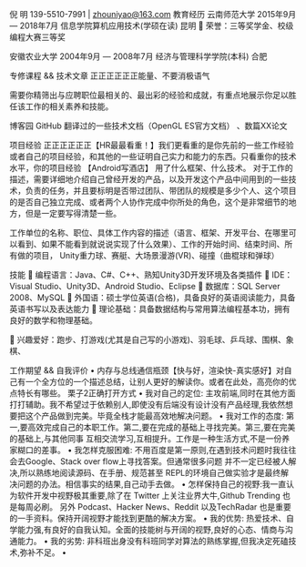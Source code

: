 倪 明
   139-5510-7991 | zhouniyao@163.com
教育经历
云南师范大学   										   		   	 2015年9月 — 2018年7月
信息学院算机应用技术(学硕在读)                               					  昆明
	荣誉：三等奖学金、校级编程大赛三等奖

安徽农业大学   									  	   	         2004年9月 — 2008年7月
经济与管理科学学院(本科)                                      					      合肥

专修课程 && 技术文章
正正正正正正能量、不要消极语气

需要你精筛出与应聘职位最相关的、最出彩的经验和成就，有重点地展示你足以胜任该工作的相关素养和技能。

博客园
GitHub
翻译过的一些技术文档（OpenGL ES官方文档） 、数篇XX论文

项目经验
正正正正正正【HR最最看重！】我们更看重的是你先前的一些工作经验或者自己的项目经验，和其他的一些证明自己实力和能力的东西。只看重你的技术水平，你的项目经验
【Android写酒店】
用了什么框架、什么技术。
对于工作的描述，需要详细地介绍自己曾经开发的产品，以及开发这个产品中间用到的一些技术，负责的任务，并且要标明是否带过团队、带团队的规模是多少个人、这个项目的是否自己独立完成、或者两个人协作完成中你所处的角色，这个是非常细节的地方，但是一定要写得清楚一些。
 
 
工作单位的名称、职位、具体工作内容的描述（语言、框架、开发平台、在哪里可以看到、如果不能看到就说说实现了什么效果）、工作的开始时间、结束时间、所有做的项目，
Unity重力球、赛艇、大场景漫游(VR)、碰撞（曲棍球和弹球）

技能
	编程语言：Java、C#、C++、熟知Unity3D开发环境及各类插件
	IDE：Visual Studio、Unity3D、Android Studio、Eclipse
	数据库：SQL Server 2008、MySQL
	外国语：硕士学位英语(合格)，具备良好的英语阅读能力，具备英语书写以及表达能力
	理论基础：具备数据结构与常用算法编程基本功，拥有良好的数学和物理基础。


	兴趣爱好：跑步、打游戏(尤其是自己写的小游戏)、羽毛球、乒乓球、围棋、象棋、

工作期望 && 自我评价
•	内存与总线通信瓶颈【快与好，渲染快-真实感好】对自己有一个全方位的一个描述总结，让别人更好的解读你。或者在此处，高亮你的优点特长有哪些。
栗子2正确打开方式
•	我对自己的定位: 主攻前端,同时在其他方面打打辅助。我不希望过于依赖别人,即使没有后端没有设计没有产品经理,我依然想要把这个产品做到完美。毕竟全栈才能最高效地解决问题。 
•	我对工作的态度: 第一,要高效完成自己的本职工作。第二,要在完成的基础上寻找完美。第三,要在完美的基础上,与其他同事 互相交流学习,互相提升。工作是一种生活方式,不是一份养家糊口的差事。 
•	我怎样克服困难: 不用百度是第一原则,在遇到技术问题时我往往会去Google、Stack over flow上寻找答案。但通常很多问题 并不一定已经被人解决,所以熟练地阅读源码、在手册、规范甚至 REPL的环境自己做实验才是最终解决问题的办法。相信事实的结果,自己动手去做。 
•	怎样保持自己的视野:我一直认为软件开发中视野极其重要,除了在 Twitter 上关注业界大牛,Github Trending 也是每周必刷。 另外 Podcast、Hacker News、Reddit 以及TechRadar 也是重要的一手资料。保持开阔视野才能找到更酷的解决方案。
•	我的优势: 热爱技术、自学能力强,有良好的自我认知。全面的技能树与开阔的视野,良好的心态、情商与沟通能力。
•	我的劣势: 非科班出身没有科班同学对算法的熟练掌握,但我决定死磕技术,弥补不足。 
•     
